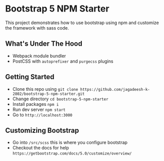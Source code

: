 # Bootstrap 5 NPM Starter

This project demonstrates how to use bootstrap using npm and customize the framework with sass code.

## What's Under The Hood

- Webpack module bundler
- PostCSS with `autoprefixer` and `purgecss` plugins

## Getting Started

- Clone this repo using  `git clone https://github.com/jagadeesh-k-2802/bootstrap-5-npm-starter.git`
- Change directory `cd bootstrap-5-npm-starter`
- Install packages `npm i`
- Run dev server `npm start`
- Go to `http://localhost:3000`

## Customizing Bootstrap

- Go into `/src/scss` this is where you configure bootstrap
- Checkout the docs for help `https://getbootstrap.com/docs/5.0/customize/overview/`
